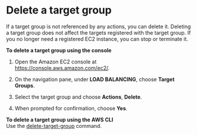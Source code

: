 # Delete a target group<a name="delete-target-group"></a>

If a target group is not referenced by any actions, you can delete it\. Deleting a target group does not affect the targets registered with the target group\. If you no longer need a registered EC2 instance, you can stop or terminate it\.

**To delete a target group using the console**

1. Open the Amazon EC2 console at [https://console\.aws\.amazon\.com/ec2/](https://console.aws.amazon.com/ec2/)\.

1. On the navigation pane, under **LOAD BALANCING**, choose **Target Groups**\.

1. Select the target group and choose **Actions**, **Delete**\.

1. When prompted for confirmation, choose **Yes**\.

**To delete a target group using the AWS CLI**  
Use the [delete\-target\-group](https://docs.aws.amazon.com/cli/latest/reference/elbv2/delete-target-group.html) command\.